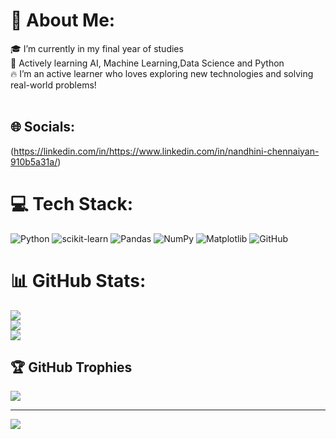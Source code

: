 # 💫 About Me:
🎓 I’m currently in my final year of studies<br>🤖 Actively learning AI, Machine Learning,Data Science and Python<br>🔥 I’m an active learner who loves exploring new technologies and solving real-world problems!<br><br>


## 🌐 Socials:
(https://linkedin.com/in/https://www.linkedin.com/in/nandhini-chennaiyan-910b5a31a/) 


# 💻 Tech Stack:
![Python](https://img.shields.io/badge/python-3670A0?style=for-the-badge&logo=python&logoColor=ffdd54) ![scikit-learn](https://img.shields.io/badge/scikit--learn-%23F7931E.svg?style=for-the-badge&logo=scikit-learn&logoColor=white) ![Pandas](https://img.shields.io/badge/pandas-%23150458.svg?style=for-the-badge&logo=pandas&logoColor=white) ![NumPy](https://img.shields.io/badge/numpy-%23013243.svg?style=for-the-badge&logo=numpy&logoColor=white) ![Matplotlib](https://img.shields.io/badge/Matplotlib-%23ffffff.svg?style=for-the-badge&logo=Matplotlib&logoColor=black) ![GitHub](https://img.shields.io/badge/github-%23121011.svg?style=for-the-badge&logo=github&logoColor=white)
# 📊 GitHub Stats:
![](https://github-readme-stats.vercel.app/api?username=Nandhini0303&theme=dark&hide_border=false&include_all_commits=false&count_private=false)<br/>
![](https://nirzak-streak-stats.vercel.app/?user=Nandhini0303&theme=dark&hide_border=false)<br/>
![](https://github-readme-stats.vercel.app/api/top-langs/?username=Nandhini0303&theme=dark&hide_border=false&include_all_commits=false&count_private=false&layout=compact)

## 🏆 GitHub Trophies
![](https://github-profile-trophy.vercel.app/?username=Nandhini0303&theme=radical&no-frame=false&no-bg=true&margin-w=4)

---
[![](https://visitcount.itsvg.in/api?id=Nandhini0303&icon=0&color=0)](https://visitcount.itsvg.in)

<!-- Proudly created with GPRM ( https://gprm.itsvg.in ) -->
